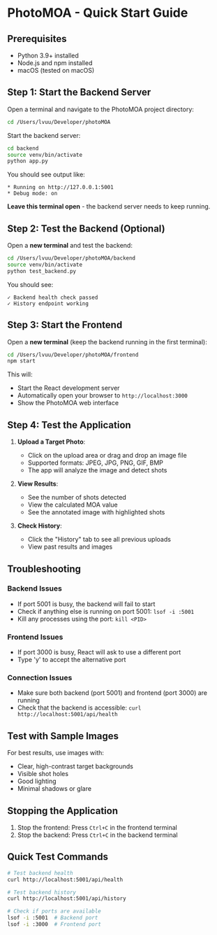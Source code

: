 # PhotoMOA - Quick Start Guide

## Prerequisites
- Python 3.9+ installed
- Node.js and npm installed
- macOS (tested on macOS)

## Step 1: Start the Backend Server

Open a terminal and navigate to the PhotoMOA project directory:

```bash
cd /Users/lvuu/Developer/photoMOA
```

Start the backend server:

```bash
cd backend
source venv/bin/activate
python app.py
```

You should see output like:
```
* Running on http://127.0.0.1:5001
* Debug mode: on
```

**Leave this terminal open** - the backend server needs to keep running.

## Step 2: Test the Backend (Optional)

Open a **new terminal** and test the backend:

```bash
cd /Users/lvuu/Developer/photoMOA/backend
source venv/bin/activate
python test_backend.py
```

You should see:
```
✓ Backend health check passed
✓ History endpoint working
```

## Step 3: Start the Frontend

Open a **new terminal** (keep the backend running in the first terminal):

```bash
cd /Users/lvuu/Developer/photoMOA/frontend
npm start
```

This will:
- Start the React development server
- Automatically open your browser to `http://localhost:3000`
- Show the PhotoMOA web interface

## Step 4: Test the Application

1. **Upload a Target Photo**:
   - Click on the upload area or drag and drop an image file
   - Supported formats: JPEG, JPG, PNG, GIF, BMP
   - The app will analyze the image and detect shots

2. **View Results**:
   - See the number of shots detected
   - View the calculated MOA value
   - See the annotated image with highlighted shots

3. **Check History**:
   - Click the "History" tab to see all previous uploads
   - View past results and images

## Troubleshooting

### Backend Issues
- If port 5001 is busy, the backend will fail to start
- Check if anything else is running on port 5001: `lsof -i :5001`
- Kill any processes using the port: `kill <PID>`

### Frontend Issues
- If port 3000 is busy, React will ask to use a different port
- Type 'y' to accept the alternative port

### Connection Issues
- Make sure both backend (port 5001) and frontend (port 3000) are running
- Check that the backend is accessible: `curl http://localhost:5001/api/health`

## Test with Sample Images

For best results, use images with:
- Clear, high-contrast target backgrounds
- Visible shot holes
- Good lighting
- Minimal shadows or glare

## Stopping the Application

1. Stop the frontend: Press `Ctrl+C` in the frontend terminal
2. Stop the backend: Press `Ctrl+C` in the backend terminal

## Quick Test Commands

```bash
# Test backend health
curl http://localhost:5001/api/health

# Test backend history
curl http://localhost:5001/api/history

# Check if ports are available
lsof -i :5001  # Backend port
lsof -i :3000  # Frontend port
```
